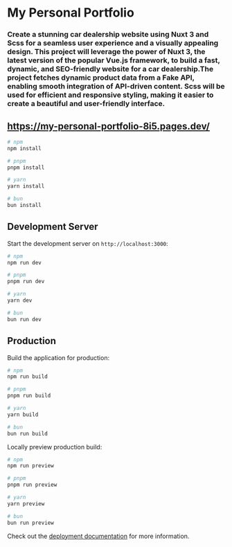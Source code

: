 # My Personal Portfolio 

### Create a stunning car dealership website using Nuxt 3 and Scss for a seamless user experience and a visually appealing design. This project will leverage the power of Nuxt 3, the latest version of the popular Vue.js framework, to build a fast, dynamic, and SEO-friendly website for a car dealership.The project fetches dynamic product data from a Fake API, enabling smooth integration of API-driven content. Scss will be used for efficient and responsive styling, making it easier to create a beautiful and user-friendly interface.

## https://my-personal-portfolio-8i5.pages.dev/



```bash
# npm
npm install

# pnpm
pnpm install

# yarn
yarn install

# bun
bun install
```

## Development Server

Start the development server on `http://localhost:3000`:

```bash
# npm
npm run dev

# pnpm
pnpm run dev

# yarn
yarn dev

# bun
bun run dev
```

## Production

Build the application for production:

```bash
# npm
npm run build

# pnpm
pnpm run build

# yarn
yarn build

# bun
bun run build
```

Locally preview production build:

```bash
# npm
npm run preview

# pnpm
pnpm run preview

# yarn
yarn preview

# bun
bun run preview
```

Check out the [deployment documentation](https://nuxt.com/docs/getting-started/deployment) for more information.
